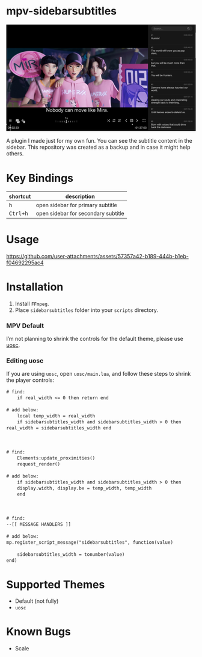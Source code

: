 # mpv-sidebarsubtitles
![Example for Sidebarsubtitles](https://github.com/magnum357i/mpv-sidebarsubtitles/blob/main/ss1.jpg)

A plugin I made just for my own fun. You can see the subtitle content in the sidebar. This repository was created as a backup and in case it might help others.

# Key Bindings
| shortcut            | description                         |
| ------------------- | ----------------------------------- |
| <kbd>h</kbd>        | open sidebar for primary subtitle   |
| <kbd>Ctrl+h</kbd>   | open sidebar for secondary subtitle |

# Usage

https://github.com/user-attachments/assets/57357a42-b189-444b-b1eb-f04692295ac4

# Installation
1. Install `FFmpeg`.
2. Place `sidebarsubtitles` folder into your `scripts` directory.

### MPV Default
I’m not planning to shrink the controls for the default theme, please use [uosc](https://github.com/tomasklaen/uosc).

### Editing uosc

If you are using `uosc`, open `uosc/main.lua`, and follow these steps to shrink the player controls:

```
# find:
    if real_width <= 0 then return end

# add below:
	local temp_width = real_width
	if sidebarsubtitles_width and sidebarsubtitles_width > 0 then real_width = sidebarsubtitles_width end



# find:
    Elements:update_proximities()
    request_render()

# add below:
	if sidebarsubtitles_width and sidebarsubtitles_width > 0 then
	display.width, display.bx = temp_width, temp_width
	end



# find:
--[[ MESSAGE HANDLERS ]]

# add below:
mp.register_script_message("sidebarsubtitles", function(value)

	sidebarsubtitles_width = tonumber(value)
end)
```

# Supported Themes
- Default (not fully)
- `uosc`

# Known Bugs
- Scale
